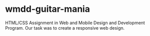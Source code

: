# wmdd-guitar-mania
HTML/CSS Assignment in Web and Mobile Design and Development Program. Our task was to create a responsive web design.
